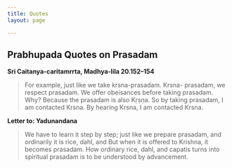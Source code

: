 ```yaml
---
title: Quotes
layout: page

---
```

## Prabhupada Quotes on Prasadam

**Sri Caitanya-caritamrrta, Madhya-lila 20.152–154**
> For example, just like we take krsna-prasadam. Krsna- prasadam, we respect prasadam. We offer obeisances before taking prasadam. Why? Because the prasadam is also Kṛṣṇa. So by taking prasadam, I am contacted Krsna. By hearing Krsna, I am contacted Krsna.

**Letter to: Yadunandana**
> We have to learn it step by step; just like we prepare prasadam, and ordinarily it is rice, dahl, and But when it is offered to Krishna, it becomes prasadam. How ordinary rice, dahl, and capatis turns into spiritual prasadam is to be understood by advancement.